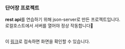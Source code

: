 ### 단어장 프로젝트
<strong>rest api</strong>를 연습하기 위해 json-server로 만든 프로젝트입니다.<br>
로컬호스트에서 서버를 열어야 정상 작동합니다🥲<br><br>

이 <a href="https://ppparkta.github.io/eng-word/">링크</a>로 접속하면 화면을 확인할 수 있습니다.<br>
